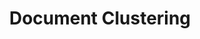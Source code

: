 ---
title: "Document Clustering"
enwords: "Document Clustering"
arwords: "تجميع الوثائق آليا"
categories : ['Machine Learning', 'Clustering']
tags : ['Document', 'Clustering']
translators : ['Tarek Oraby']
arlexicons : ['ج']
enlexicons : ['D']
authors : ['Tarek Oraby']
citations: ['N/A']
sources: "N/A"
slug: ""
---